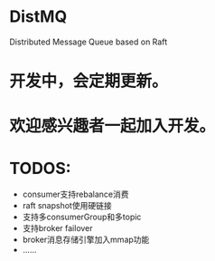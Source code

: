 # DistMQ
Distributed Message Queue based on Raft
# 开发中，会定期更新。
# 欢迎感兴趣者一起加入开发。
# TODOS:
* consumer支持rebalance消费
* raft snapshot使用硬链接
* 支持多consumerGroup和多topic
* 支持broker failover
* broker消息存储引擎加入mmap功能
* ......
